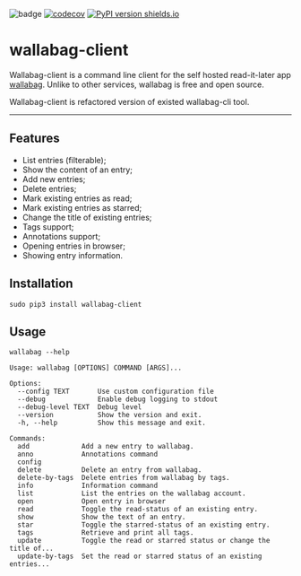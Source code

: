 ![badge](https://action-badges.now.sh/artur-shaik/wallabag-client) [![codecov](https://codecov.io/gh/artur-shaik/wallabag-client/branch/master/graph/badge.svg?token=INPHCV9VDO)](https://codecov.io/gh/artur-shaik/wallabag-client) [![PyPI version shields.io](https://img.shields.io/pypi/v/wallabag-client.svg)](https://pypi.python.org/pypi/wallabag-client/)

# wallabag-client

Wallabag-client is a command line client for the self hosted read-it-later app [wallabag](https://www.wallabag.org/). Unlike to other services, wallabag is free and open source.

Wallabag-client is refactored version of existed wallabag-cli tool.

--------------------------------------------------------------------------------

## Features

- List entries (filterable);
- Show the content of an entry;
- Add new entries;
- Delete entries;
- Mark existing entries as read;
- Mark existing entries as starred;
- Change the title of existing entries;
- Tags support;
- Annotations support;
- Opening entries in browser;
- Showing entry information.

## Installation

`sudo pip3 install wallabag-client`

## Usage

`wallabag --help`

```
Usage: wallabag [OPTIONS] COMMAND [ARGS]...

Options:
  --config TEXT       Use custom configuration file
  --debug             Enable debug logging to stdout
  --debug-level TEXT  Debug level
  --version           Show the version and exit.
  -h, --help          Show this message and exit.

Commands:
  add             Add a new entry to wallabag.
  anno            Annotations command
  config
  delete          Delete an entry from wallabag.
  delete-by-tags  Delete entries from wallabag by tags.
  info            Information command
  list            List the entries on the wallabag account.
  open            Open entry in browser
  read            Toggle the read-status of an existing entry.
  show            Show the text of an entry.
  star            Toggle the starred-status of an existing entry.
  tags            Retrieve and print all tags.
  update          Toggle the read or starred status or change the title of...
  update-by-tags  Set the read or starred status of an existing entries...
```
